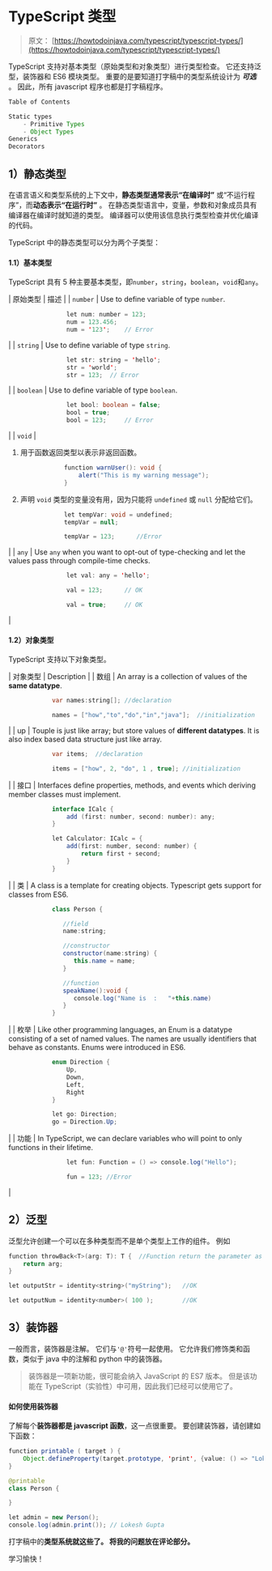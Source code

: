 # TypeScript 类型

> 原文： [https://howtodoinjava.com/typescript/typescript-types/](https://howtodoinjava.com/typescript/typescript-types/)

TypeScript 支持对基本类型（原始类型和对象类型）进行类型检查。 它还支持泛型，装饰器和 ES6 模块类型。 重要的是要知道打字稿中的类型系统设计为 ***可选*** 。 因此，所有 javascript 程序也都是打字稿程序。

```java
Table of Contents

Static types
	- Primitive Types
	- Object Types
Generics
Decorators
```

## 1）静态类型

在语言语义和类型系统的上下文中，**静态类型通常表示“在编译时”** 或“不运行程序”，而**动态表示“在运行时”** 。 在静态类型语言中，变量，参数和对象成员具有编译器在编译时就知道的类型。 编译器可以使用该信息执行类型检查并优化编译的代码。

TypeScript 中的静态类型可以分为两个子类型：

#### 1.1）基本类型

TypeScript 具有 5 种主要基本类型，即`number`，`string`，`boolean`，`void`和`any`。

| 原始类型 | 描述 |
| `number` | Use to define variable of type `number`.

```java
				let num: number = 123;
				num = 123.456;
				num = '123'; 	// Error

```

 |
| `string` | Use to define variable of type `string`.

```java
				let str: string = 'hello';
				str = 'world';
				str = 123; 	// Error

```

 |
| `boolean` | Use to define variable of type `boolean`.

```java
				let bool: boolean = false;
				bool = true;
				bool = 123; 	// Error

```

 |
| `void` | 

1.  用于函数返回类型以表示非返回函数。

    ```java
    			function warnUser(): void {
    			    alert("This is my warning message");
    			}

    ```

2.  声明 `void` 类型的变量没有用，因为只能将 `undefined` 或 `null` 分配给它们。

    ```java
    			let tempVar: void = undefined;
    			tempVar = null;		

    			tempVar = 123;		//Error

    ```

 |
| `any` | Use `any` when you want to opt-out of type-checking and let the values pass through compile-time checks.

```java
				let val: any = 'hello';

				val = 123; 		// OK

				val = true; 	// OK

```

 |

#### 1.2）对象类型

TypeScript 支持以下对象类型。

| 对象类型 | Description |
| 数组 | An array is a collection of values of the **same datatype**.

```java
			var names:string[];	//declaration 

			names = ["how","to","do","in","java"];	//initialization

```

 |
| up | Touple is just like array; but store values of **different datatypes**. It is also index based data structure just like array.

```java
			var items;	//declaration 

			items = ["how", 2, "do", 1 , true];	//initialization

```

 |
| 接口 | Interfaces define properties, methods, and events which deriving member classes must implement.

```java
			interface ICalc { 
				add (first: number, second: number): any;
			} 

			let Calculator: ICalc = {
				add(first: number, second: number) {
					return first + second;
				}
			}

```

 |
| 类 | A class is a template for creating objects. Typescript gets support for classes from ES6.

```java
			class Person { 

			   //field 
			   name:string; 

			   //constructor 
			   constructor(name:string) { 
			      this.name = name; 
			   }  

			   //function 
			   speakName():void { 
			      console.log("Name is  :   "+this.name) 
			   } 
			}

```

 |
| 枚举 | Like other programming languages, an Enum is a datatype consisting of a set of named values. The names are usually identifiers that behave as constants. Enums were introduced in ES6.

```java
			enum Direction {
			    Up,
			    Down,
			    Left,
			    Right
			}

			let go: Direction;
			go = Direction.Up;

```

 |
| 功能 | In TypeScript, we can declare variables who will point to only functions in their lifetime.

```java
				let fun: Function = () => console.log("Hello");

				fun = 123; //Error

```

 |

## 2）泛型

泛型允许创建一个可以在多种类型而不是单个类型上工作的组件。 例如

```java
function throwBack<T>(arg: T): T {	//Function return the parameter as it is
    return arg;
}

let outputStr = identity<string>("myString"); 	//OK

let outputNum = identity<number>( 100 ); 		//OK

```

## 3）装饰器

一般而言，装饰器是注解。 它们与`'@'`符号一起使用。 它允许我们修饰类和函数，类似于 java 中的注解和 python 中的装饰器。

> 装饰器是一项新功能，很可能会纳入 JavaScript 的 ES7 版本。 但是该功能在 TypeScript（实验性）中可用，因此我们已经可以使用它了。

#### 如何使用装饰器

了解每个**装饰器都是 javascript 函数**，这一点很重要。 要创建装饰器，请创建如下函数：

```java
function printable ( target ) {
	Object.defineProperty(target.prototype, 'print', {value: () => "Lokesh Gupta"});
}

@printable
class Person {

}

let admin = new Person();
console.log(admin.print()); // Lokesh Gupta

```

打字稿中的**类型系统就这些了。 将我的问题放在评论部分。**

学习愉快！